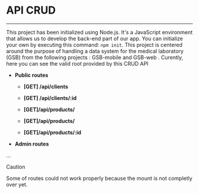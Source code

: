 # API CRUD
---

This project has been initialized using Node.js. It's a JavaScript environment that allows us to develop the back-end part of our app. You can initialize your own by executing this command: `npm init`. 
This project is centered around the purpose of handling a data system for the medical laboratory (GSB) from the following
projects : GSB-mobile and GSB-web .
Curently, here you can see the valid root provided by this CRUD API


+ **Public routes**

  - **[GET] /api/clients** 
  
  - **[GET] /api/clients/:id**
  
  - **[GET]/api/products/**  
  
  - **[GET]/api/products/**
  
  - **[GET]/api/products/:id**


+ **Admin routes**

...

    
> [!CAUTION]
> Some of routes could not work properly because the mount is not completly over yet.
